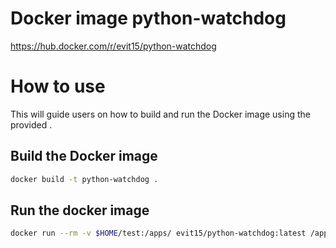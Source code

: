# Docker image python-watchdog
https://hub.docker.com/r/evit15/python-watchdog

# How to use
This will guide users on how to build and run the Docker image using the provided .
## Build the Docker image
```sh
docker build -t python-watchdog .
```

## Run the docker image
```sh
docker run --rm -v $HOME/test:/apps/ evit15/python-watchdog:latest /apps "echo 'Folder has changed'" --delay 5
```